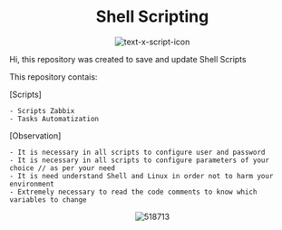 <h1 align="center"> Shell Scripting</h1>

<div align="center">

![text-x-script-icon](https://user-images.githubusercontent.com/81188924/223874827-af90f5e1-bed3-4868-9c82-33f1e82aacf8.png)

</div>

Hi, this repository was created to save and update Shell Scripts

This repository contais:

[Scripts]

    - Scripts Zabbix
    - Tasks Automatization
    
[Observation]
  
    - It is necessary in all scripts to configure user and password
    - It is necessary in all scripts to configure parameters of your choice // as per your need
    - It is need understand Shell and Linux in order not to harm your environment
    - Extremely necessary to read the code comments to know which variables to change
    



<div align="center">

![518713](https://user-images.githubusercontent.com/81188924/223877124-ac06af79-9e99-4bea-8ed4-7759b7340f13.png)
    
</div>
